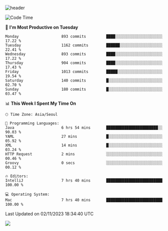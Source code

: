 ![header](https://capsule-render.vercel.app/api?type=Egg&color=timeAuto&height=300&section=header&text=PoPo&fontSize=90&animation=fadeIn)

  <!--START_SECTION:waka-->
![Code Time](http://img.shields.io/badge/Code%20Time-1%2C256%20hrs-blue)

📅 **I'm Most Productive on Tuesday** 

```text
Monday                   893 commits         ████░░░░░░░░░░░░░░░░░░░░░   17.22 % 
Tuesday                  1162 commits        ██████░░░░░░░░░░░░░░░░░░░   22.41 % 
Wednesday                893 commits         ████░░░░░░░░░░░░░░░░░░░░░   17.22 % 
Thursday                 904 commits         ████░░░░░░░░░░░░░░░░░░░░░   17.43 % 
Friday                   1013 commits        █████░░░░░░░░░░░░░░░░░░░░   19.54 % 
Saturday                 140 commits         █░░░░░░░░░░░░░░░░░░░░░░░░   02.70 % 
Sunday                   180 commits         █░░░░░░░░░░░░░░░░░░░░░░░░   03.47 % 
```


📊 **This Week I Spent My Time On** 

```text
🕑︎ Time Zone: Asia/Seoul

💬 Programming Languages: 
Java                     6 hrs 54 mins       ███████████████████████░░   90.03 % 
YAML                     27 mins             █░░░░░░░░░░░░░░░░░░░░░░░░   05.92 % 
XML                      14 mins             █░░░░░░░░░░░░░░░░░░░░░░░░   03.24 % 
HTTP Request             2 mins              ░░░░░░░░░░░░░░░░░░░░░░░░░   00.46 % 
Groovy                   0 secs              ░░░░░░░░░░░░░░░░░░░░░░░░░   00.12 % 

🔥 Editors: 
IntelliJ                 7 hrs 40 mins       █████████████████████████   100.00 % 

💻 Operating System: 
Mac                      7 hrs 40 mins       █████████████████████████   100.00 % 
```


 Last Updated on 02/11/2023 18:34:40 UTC
<!--END_SECTION:waka-->



<img src="https://capsule-render.vercel.app/api?type=Egg&color=timeAuto&height=300&section=footer&text=PoPo&fontSize=90&animation=fadeIn&reversal=true" />

